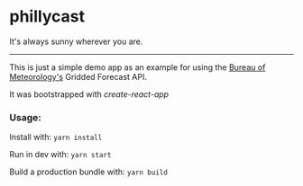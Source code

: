 # phillycast

It's always sunny wherever you are.

---

This is just a simple demo app as an example for using the [Bureau of Meteorology's](github.com/AusBOM) Gridded Forecast API.

It was bootstrapped with _create-react-app_

### Usage:

Install with:
`yarn install`

Run in dev with:
`yarn start`

Build a production bundle with:
`yarn build`
